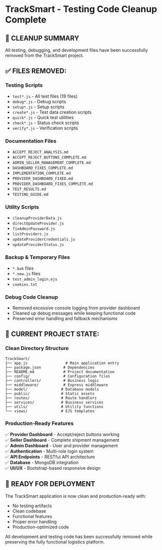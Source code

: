 # TrackSmart - Testing Code Cleanup Complete

## 🧹 **CLEANUP SUMMARY**

All testing, debugging, and development files have been successfully removed from the TrackSmart project.

## ✅ **FILES REMOVED:**

### Testing Scripts

- `test*.js` - All test files (19 files)
- `debug*.js` - Debug scripts
- `setup*.js` - Setup scripts
- `create*.js` - Test data creation scripts
- `quick*.js` - Quick test utilities
- `check*.js` - Status check scripts
- `verify*.js` - Verification scripts

### Documentation Files

- `ACCEPT_REJECT_ANALYSIS.md`
- `ACCEPT_REJECT_BUTTONS_COMPLETE.md`
- `ADMIN_SELLER_MANAGEMENT_COMPLETE.md`
- `DASHBOARD_FIXES_COMPLETE.md`
- `IMPLEMENTATION_COMPLETE.md`
- `PROVIDER_DASHBOARD_FIXED.md`
- `PROVIDER_DASHBOARD_FIXES_COMPLETE.md`
- `TEST_RESULTS.md`
- `TESTING_GUIDE.md`

### Utility Scripts

- `cleanupProviderData.js`
- `directUpdateProvider.js`
- `fixAdminPassword.js`
- `listProviders.js`
- `updateProviderCredentials.js`
- `updateProviderStatus.js`

### Backup & Temporary Files

- `*.bak` files
- `*.new.js` files
- `test_admin_login.ejs`
- `cookies.txt`

### Debug Code Cleanup

- Removed excessive console logging from provider dashboard
- Cleaned up debug messages while keeping functional code
- Preserved error handling and fallback mechanisms

## 🎯 **CURRENT PROJECT STATE:**

### Clean Directory Structure

```
TrackSmart/
├── app.js                 # Main application entry
├── package.json          # Dependencies
├── README.md             # Project documentation
├── config/               # Configuration files
├── controllers/          # Business logic
├── middleware/           # Express middleware
├── model/               # Database models
├── public/              # Static assets
├── routes/              # Route handlers
├── services/            # Business services
├── utils/               # Utility functions
└── views/               # EJS templates
```

### Production-Ready Features

✅ **Provider Dashboard** - Accept/reject buttons working  
✅ **Seller Dashboard** - Complete shipment management  
✅ **Admin Dashboard** - User and provider management  
✅ **Authentication** - Multi-role login system  
✅ **API Endpoints** - RESTful API architecture  
✅ **Database** - MongoDB integration  
✅ **UI/UX** - Bootstrap-based responsive design

## 🚀 **READY FOR DEPLOYMENT**

The TrackSmart application is now clean and production-ready with:

- No testing artifacts
- Clean codebase
- Functional features
- Proper error handling
- Production-optimized code

All development and testing code has been successfully removed while preserving the fully functional logistics platform.
